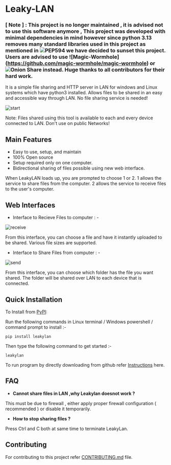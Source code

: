 # Leaky-LAN

### [ Note ] : This project is no longer maintained , it is advised not to use this software anymore , This project was developed with minimal dependencies in mind however since python 3.13 removes many standard libraries used in this project as mentioned in ![PEP594](https://peps.python.org/pep-0594/#cgi) we have decided to sunset this project. Users are advised to use ![Magic-Wormhole] (https://github.com/magic-wormhole/magic-wormhole) or ![Onion Share](https://github.com/onionshare/onionshare) instead. Huge thanks to all contributors for their hard work.

It is a simple file sharing and HTTP server in LAN for windows and Linux systems which have python3 installed. Allows files to be shared in an easy and accessible way through LAN. No file sharing service is needed!

![start](https://github.com/Sam6900/Leaky-LAN/assets/85671637/29d96436-549b-48a5-9814-2b0466fd5cce)

Note: Files shared using this tool is available to each and every device 
 connected to LAN. Don't use on public Networks!
 
 ## Main Features
 
 - Easy to use, setup, and maintain
 - 100% Open source
 - Setup required only on one computer.
 - Bidirectional sharing of files possible using new web interface.

When LeakyLAN loads up, you are prompted to choose 1 or 2.
1 allows the service to share files from the computer.
2 allows the service to receive files to the user's computer.

 
 ## Web Interfaces
 
 - Interface to Recieve Files to computer : -

 ![receive](https://github.com/Sam6900/Leaky-LAN/assets/85671637/0fba9560-9e43-4969-9109-6f8634e9c59c)

 From this interface, you can choose a file and have it instantly uploaded to be shared. 
 Various file sizes are supported.
 
 - Interface to Share Files from computer : -
 
![send](https://github.com/Sam6900/Leaky-LAN/assets/85671637/8c10de40-fcaa-4460-a5cb-28752063b31e)

 From this interface, you can choose which folder has the file you want shared.
 The folder will be shared over LAN to each device that is connected.

 
Quick Installation
------------------

To Install from [PyPI](https://pypi.org/project/leaky-lan/):

Run the following commands in Linux terminal / Windows powershell / command prompt to install :-

```
pip install leakylan
```
Then type the following command to get started :-

```
leakylan
```
To run program by directly downloading from github refer [ Instructions](/Install.md) here.

## FAQ

- <b> Cannot share files in LAN ,why Leakylan doesnot work ? </b>

This must be due to firewall , either apply proper firewall configuration ( recommended ) or disable it temporarily.

- <b> How to stop sharing files ? </b>

Press Ctrl and C both at same time to terminate LeakyLan.

## Contributing
For contributing to this project refer [CONTRIBUTING.md](/CONTRIBUTING.md) file.
